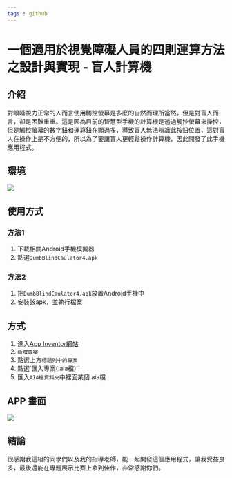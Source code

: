 ```yaml
---
tags : github
---
```


# 一個適用於視覺障礙人員的四則運算方法之設計與實現 - 盲人計算機

## 介紹
對眼睛視力正常的人而言使用觸控螢幕是多麼的自然而理所當然，但是對盲人而言，卻是困難重重。這是因為目前的智慧型手機的計算機是透過觸控螢幕來操控，但是觸控螢幕的數字鈕和運算鈕在顯過多，導致盲人無法辨識此按鈕位置，這對盲人在操作上是不方便的，所以為了要讓盲人更輕鬆操作計算機，因此開發了此手機應用程式。

## 環境
![](https://i.imgur.com/jLfLFAF.png)

## 使用方式
### 方法1
1. 下載相關Android手機模擬器
2. 點選`DumbBlindCaulator4.apk`
### 方法2
1. 把`DumbBlindCaulator4.apk`放置Android手機中
2. 安裝該apk，並執行檔案

## 方式
1. 進入[App Inventor網站](http://ai2.appinventor.mit.edu/?locale=zh_TW#5614337640890368)
2. `新增專案`
3. 點選上方`標題列中的專案`
4. 點選`匯入專案(.aia檔)``
5. 匯入`AIA檔資料夾`中裡面某個.aia檔

## APP 畫面
![](https://i.imgur.com/EhAZSRj.png)

## 結論
很感謝我這組的同學們以及我的指導老師，能一起開發這個應用程式，讓我受益良多，最後還能在專題展示比賽上拿到佳作，非常感謝你們。